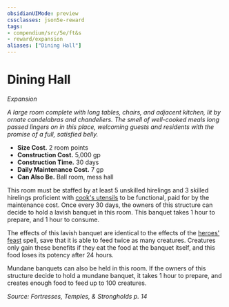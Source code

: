 ```yaml
---
obsidianUIMode: preview
cssclasses: json5e-reward
tags:
- compendium/src/5e/ft&s
- reward/expansion
aliases: ["Dining Hall"]
---
```

# Dining Hall
*Expansion*  

*A large room complete with long tables, chairs, and adjacent kitchen, lit by ornate candelabras and chandeliers. The smell of well-cooked meals long passed lingers on in this place, welcoming guests and residents with the promise of a full, satisfied belly.*

- **Size Cost.** 2 room points  
- **Construction Cost.** 5,000 gp  
- **Construction Time.** 30 days  
- **Daily Maintenance Cost.** 7 gp  
- **Can Also Be.** Ball room, mess hall  

This room must be staffed by at least 5 unskilled hirelings and 3 skilled hirelings proficient with [cook's utensils](2-Mechanics/CLI/items/cooks-utensils.md) to be functional, paid for by the maintenance cost. Once every 30 days, the owners of this structure can decide to hold a lavish banquet in this room. This banquet takes 1 hour to prepare, and 1 hour to consume.

The effects of this lavish banquet are identical to the effects of the [heroes' feast](2-Mechanics/CLI/spells/heroes-feast.md) spell, save that it is able to feed twice as many creatures. Creatures only gain these benefits if they eat the food at the banquet itself, and this food loses its potency after 24 hours.

Mundane banquets can also be held in this room. If the owners of this structure decide to hold a mundane banquet, it takes 1 hour to prepare, and creates enough food to feed up to 100 creatures.

*Source: Fortresses, Temples, & Strongholds p. 14*